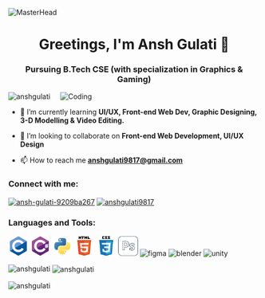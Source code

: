 ![MasterHead](https://media.licdn.com/dms/image/D4E16AQE8PXH3D6NKQQ/profile-displaybackgroundimage-shrink_350_1400/0/1690297255935?e=1712188800&v=beta&t=MWvsWj4RqZUfyJWQvCr088XsvIqj-u3l2tcVRHLT1HM)
<h1 align="center">Greetings, I'm Ansh Gulati 👋</h1>
<h3 align="center">Pursuing B.Tech CSE (with specialization in Graphics & Gaming)</h3>
<img align="right" alt="Coding" width="400" src="https://cdn.dribbble.com/users/1162077/screenshots/3848914/programmer.gif">

<p align="left"> <img src="https://komarev.com/ghpvc/?username=anshgulati&label=Profile%20views&color=0e75b6&style=flat" alt="anshgulati" /> </p>

- 🌱 I’m currently learning **UI/UX, Front-end Web Dev, Graphic Designing, 3-D Modelling & Video Editing.**

- 👯 I’m looking to collaborate on **Front-end Web Development, UI/UX Design**

- 📫 How to reach me **anshgulati9817@gmail.com**

<h3 align="left">Connect with me:</h3>
<p align="left">
<a href="https://linkedin.com/in/ansh-gulati-9209ba267" target="_blank"><img align="center" src="https://raw.githubusercontent.com/rahuldkjain/github-profile-readme-generator/master/src/images/icons/Social/linked-in-alt.svg" alt="ansh-gulati-9209ba267" height="30" width="40" /></a>
<a href="https://www.behance.net/anshgulati9817" target="_blank"><img align="center" src="https://raw.githubusercontent.com/rahuldkjain/github-profile-readme-generator/master/src/images/icons/Social/behance.svg" alt="anshgulati9817" height="30" width="40" /></a>
</p>

<h3 align="left">Languages and Tools:</h3>
<p align="left"> <a style="text-decoration: none;" href="https://www.cprogramming.com/" target="_blank" rel="noreferrer"> <img src="https://raw.githubusercontent.com/devicons/devicon/master/icons/c/c-original.svg" alt="c" width="40" height="40"/> </a> <a style="text-decoration: none;" href="https://www.w3schools.com/cs/" target="_blank" rel="noreferrer"> <img src="https://raw.githubusercontent.com/devicons/devicon/master/icons/csharp/csharp-original.svg" alt="csharp" width="40" height="40"/> </a> <a style="text-decoration: none;" href="https://www.python.org" target="_blank" rel="noreferrer"> <img src="https://raw.githubusercontent.com/devicons/devicon/master/icons/python/python-original.svg" alt="python" width="40" height="40"/> </a> <a style="text-decoration: none;" href="https://www.w3.org/html/" target="_blank" rel="noreferrer"> <img src="https://raw.githubusercontent.com/devicons/devicon/master/icons/html5/html5-original-wordmark.svg" alt="html5" width="40" height="40"/> </a> <a style="text-decoration: none;" href="https://www.w3schools.com/css/" target="_blank" rel="noreferrer"> <img src="https://raw.githubusercontent.com/devicons/devicon/master/icons/css3/css3-original-wordmark.svg" alt="css3" width="40" height="40"/> </a> <a style="text-decoration: none;" href="https://www.photoshop.com/en" target="_blank" rel="noreferrer"> <img src="https://raw.githubusercontent.com/devicons/devicon/master/icons/photoshop/photoshop-line.svg" alt="photoshop" width="40" height="40"/> </a> <a style="text-decoration: none;" href="https://www.figma.com/" target="_blank" rel="noreferrer"> <img src="https://www.vectorlogo.zone/logos/figma/figma-icon.svg" alt="figma" width="40" height="40"/> </a> <a style="text-decoration: none;" href="https://www.blender.org/" target="_blank" rel="noreferrer"> <img src="https://download.blender.org/branding/community/blender_community_badge_white.svg" alt="blender" width="40" height="40"/> </a> <a style="text-decoration: none;" href="https://unity.com/" target="_blank" rel="noreferrer"> <img src="https://www.vectorlogo.zone/logos/unity3d/unity3d-icon.svg" alt="unity" width="40" height="40"/> </a>  </p>

<p><img align="left" src="https://github-readme-stats.vercel.app/api/top-langs?username=anshgulati&show_icons=true&locale=en&layout=compact" alt="anshgulati" /></p>

<p>&nbsp;<img align="center" src="https://github-readme-stats.vercel.app/api?username=anshgulati&show_icons=true&locale=en" alt="anshgulati" /></p>

<p><img align="center" src="https://github-readme-streak-stats.herokuapp.com/?user=anshgulati&" alt="anshgulati" /></p>
